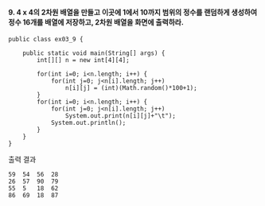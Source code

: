#### 9. 4 x 4의 2차원 배열을 만들고 이곳에 1에서 10까지 범위의 정수를 랜덤하게 생성하여 정수 16개를 배열에 저장하고, 2차원 배열을 화면에 출력하라.
```
public class ex03_9 {

	public static void main(String[] args) {
		int[][] n = new int[4][4];
		
		for(int i=0; i<n.length; i++) {
			for(int j=0; j<n[i].length; j++) 
				n[i][j] = (int)(Math.random()*100+1);
		}
		for(int i=0; i<n.length; i++) {
			for(int j=0; j<n[i].length; j++) 
				System.out.print(n[i][j]+"\t");
			System.out.println();
		}
	}
}
```
출력 결과
```
59	54	56	28	
26	57	90	79	
55	5	18	62	
86	69	18	87	
```
